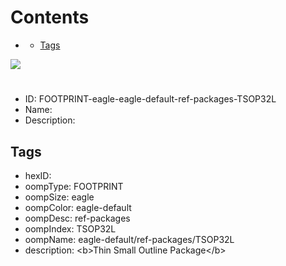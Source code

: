 



Contents
========

* [](#)
	* [Tags](#tags)
  
![][im]
# 

- ID: FOOTPRINT-eagle-eagle-default-ref-packages-TSOP32L
- Name: 
- Description: 

## Tags

- hexID: 
- oompType: FOOTPRINT
- oompSize: eagle
- oompColor: eagle-default
- oompDesc: ref-packages
- oompIndex: TSOP32L
- oompName: eagle-default/ref-packages/TSOP32L
- description: &lt;b&gt;Thin Small Outline Package&lt;/b&gt;



[im]: image.png
